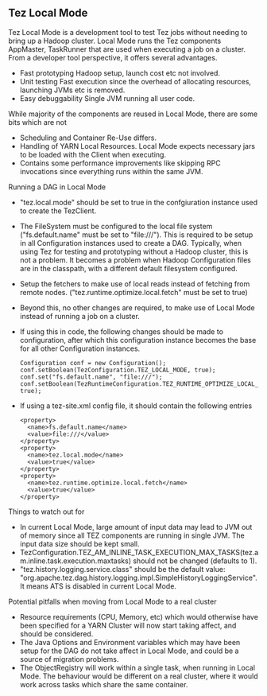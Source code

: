 <!--
   Licensed to the Apache Software Foundation (ASF) under one or more
   contributor license agreements.  See the NOTICE file distributed with
   this work for additional information regarding copyright ownership.
   The ASF licenses this file to You under the Apache License, Version 2.0
   (the "License"); you may not use this file except in compliance with
   the License.  You may obtain a copy of the License at

       http://www.apache.org/licenses/LICENSE-2.0

   Unless required by applicable law or agreed to in writing, software
   distributed under the License is distributed on an "AS IS" BASIS,
   WITHOUT WARRANTIES OR CONDITIONS OF ANY KIND, either express or implied.
   See the License for the specific language governing permissions and
   limitations under the License.
-->

<head><title>Tez Local Mode</title></head>

Tez Local Mode
--------------

Tez Local Mode is a development tool to test Tez jobs without needing to
bring up a Hadoop cluster. Local Mode runs the Tez components
AppMaster, TaskRunner that are used when executing a job on a cluster.
From a developer tool perspective, it offers several advantages.

-   Fast prototyping Hadoop setup, launch cost etc not involved.
-   Unit testing Fast execution since the overhead of allocating
    resources, launching JVMs etc is removed.
-   Easy debuggability Single JVM running all user code.

While majority of the components are reused in Local Mode, there are
some bits which are not

-   Scheduling and Container Re-Use differs.
-   Handling of YARN Local Resources. Local Mode expects necessary jars
    to be loaded with the Client when executing.
-   Contains some performance improvements like skipping RPC invocations
    since everything runs within the same JVM.

Running a DAG in Local Mode

-   "tez.local.mode" should be set to true in the confgiuration instance
    used to create the TezClient.
-   The FileSystem must be configured to the local file system
    ("fs.default.name" must be set to "file<span></span>:///"). This is required to be
    setup in all Configuration instances used to create a DAG.
    Typically, when using Tez for testing and prototyping without a
    Hadoop cluster, this is not a problem. It becomes a problem when
    Hadoop Configuration files are in the classpath, with a different
    default filesystem configured.
-   Setup the fetchers to make use of local reads instead of fetching
    from remote nodes. ("tez.runtime.optimize.local.fetch" must be set to true)
-   Beyond this, no other changes are required, to make use of Local
    Mode instead of running a job on a cluster.
-   If using this in code, the following changes should be made to
    configuration, after which this configuration instance becomes the
    base for all other Configuration instances.

    ```
    Configuration conf = new Configuration();
    conf.setBoolean(TezConfiguration.TEZ_LOCAL_MODE, true);
    conf.set("fs.default.name", "file:///");
    conf.setBoolean(TezRuntimeConfiguration.TEZ_RUNTIME_OPTIMIZE_LOCAL_FETCH, true);
    ```

-   If using a tez-site.xml config file, it should contain the following
    entries

    ```
    <property>
      <name>fs.default.name</name>
      <value>file:///</value>
    </property>
    <property>
      <name>tez.local.mode</name>
      <value>true</value>
    </property>
    <property>
      <name>tez.runtime.optimize.local.fetch</name>
      <value>true</value>
    </property>
    ```

Things to watch out for

-   In current Local Mode, large amount of input data may lead to JVM
    out of memory since all TEZ components are running in single JVM.
    The input data size should be kept small.
-   TezConfiguration.TEZ_AM_INLINE_TASK_EXECUTION_MAX_TASKS(tez.am.inline.task.execution.maxtasks)
    should not be changed (defaults to 1).
-   "tez.history.logging.service.class" should be the default value:
    "org.apache.tez.dag.history.logging.impl.SimpleHistoryLoggingService".
    It means ATS is disabled in current Local Mode.

Potential pitfalls when moving from Local Mode to a real cluster

-   Resource requirements (CPU, Memory, etc) which would otherwise have
    been specified for a YARN Cluster will now start taking affect, and
    should be considered.
-   The Java Options and Environment variables which may have been setup
    for the DAG do not take affect in Local Mode, and could be a source
    of migration problems.
-   The ObjectRegistry will work within a single task, when running in
    Local Mode. The behaviour would be different on a real cluster,
    where it would work across tasks which share the same container.
